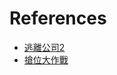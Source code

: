 # References

* [逃離公司2](https://www.youtube.com/watch?v=ezldhzOfGaA)
* [搶位大作戰](https://www.youtube.com/watch?v=mV_CTeYUZ8M)
